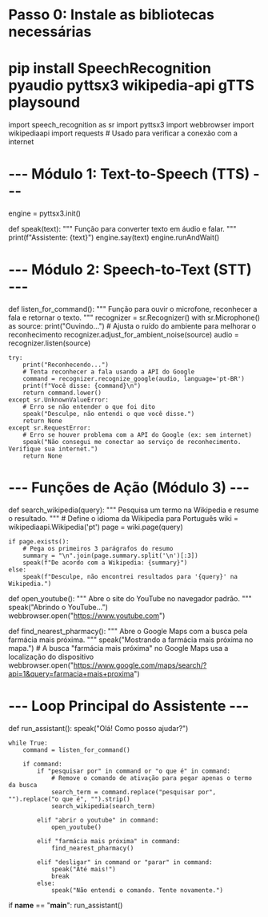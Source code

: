 # Passo 0: Instale as bibliotecas necessárias
# pip install SpeechRecognition pyaudio pyttsx3 wikipedia-api gTTS playsound

import speech_recognition as sr
import pyttsx3
import webbrowser
import wikipediaapi
import requests # Usado para verificar a conexão com a internet

# --- Módulo 1: Text-to-Speech (TTS) ---
engine = pyttsx3.init()

def speak(text):
    """
    Função para converter texto em áudio e falar.
    """
    print(f"Assistente: {text}")
    engine.say(text)
    engine.runAndWait()

# --- Módulo 2: Speech-to-Text (STT) ---
def listen_for_command():
    """
    Função para ouvir o microfone, reconhecer a fala e retornar o texto.
    """
    recognizer = sr.Recognizer()
    with sr.Microphone() as source:
        print("Ouvindo...")
        # Ajusta o ruído do ambiente para melhorar o reconhecimento
        recognizer.adjust_for_ambient_noise(source)
        audio = recognizer.listen(source)

    try:
        print("Reconhecendo...")
        # Tenta reconhecer a fala usando a API do Google
        command = recognizer.recognize_google(audio, language='pt-BR')
        print(f"Você disse: {command}\n")
        return command.lower()
    except sr.UnknownValueError:
        # Erro se não entender o que foi dito
        speak("Desculpe, não entendi o que você disse.")
        return None
    except sr.RequestError:
        # Erro se houver problema com a API do Google (ex: sem internet)
        speak("Não consegui me conectar ao serviço de reconhecimento. Verifique sua internet.")
        return None

# --- Funções de Ação (Módulo 3) ---

def search_wikipedia(query):
    """
    Pesquisa um termo na Wikipedia e resume o resultado.
    """
    # Define o idioma da Wikipedia para Português
    wiki = wikipediaapi.Wikipedia('pt')
    page = wiki.page(query)
    
    if page.exists():
        # Pega os primeiros 3 parágrafos do resumo
        summary = "\n".join(page.summary.split('\n')[:3])
        speak(f"De acordo com a Wikipedia: {summary}")
    else:
        speak(f"Desculpe, não encontrei resultados para '{query}' na Wikipedia.")

def open_youtube():
    """
    Abre o site do YouTube no navegador padrão.
    """
    speak("Abrindo o YouTube...")
    webbrowser.open("https://www.youtube.com")

def find_nearest_pharmacy():
    """
    Abre o Google Maps com a busca pela farmácia mais próxima.
    """
    speak("Mostrando a farmácia mais próxima no mapa.")
    # A busca "farmácia mais próxima" no Google Maps usa a localização do dispositivo
    webbrowser.open("https://www.google.com/maps/search/?api=1&query=farmacia+mais+proxima")

# --- Loop Principal do Assistente ---
def run_assistant():
    speak("Olá! Como posso ajudar?")
    
    while True:
        command = listen_for_command()
        
        if command:
            if "pesquisar por" in command or "o que é" in command:
                # Remove o comando de ativação para pegar apenas o termo da busca
                search_term = command.replace("pesquisar por", "").replace("o que é", "").strip()
                search_wikipedia(search_term)
            
            elif "abrir o youtube" in command:
                open_youtube()
                
            elif "farmácia mais próxima" in command:
                find_nearest_pharmacy()

            elif "desligar" in command or "parar" in command:
                speak("Até mais!")
                break
            else:
                speak("Não entendi o comando. Tente novamente.")

if __name__ == "__main__":
    run_assistant()
